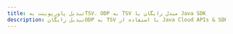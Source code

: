 ---title: تبدیل پاورپوینت بهTSV، ODP به TSV مبدل رایگان یا Java SDKdescription: تبدیل رایگانODP به TSV با استفاده از Java Cloud APIs & SDK. همچنین اسناد Microsoft PowerPoint را در Cloud ایجاد، ویرایش و رندر کنید.---
